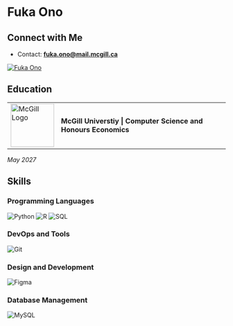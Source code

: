 # Fuka Ono

## Connect with Me
- Contact: **fuka.ono@mail.mcgill.ca**

<a href="https://linkedin.com/in/fukaono" target="_blank">
  <img src="https://img.shields.io/badge/LinkedIn-0A66C2?style=for-the-badge&logo=linkedin&logoColor=white" alt="Fuka Ono" />
</a>
  

## Education
<table>
  <tr>
    <td><img src="https://logonoid.com/images/mcgill-logo.png" width="100" alt="McGill Logo"></td>
    <td><strong>McGill Universtiy | Computer Science and Honours Economics</strong></td>
  </tr>
</table>

*May 2027*

## Skills

### Programming Languages
![Python](https://img.shields.io/badge/Python-3670A0?style=for-the-badge&logo=python&logoColor=ffdd54) 
![R](https://img.shields.io/badge/R-276DC3?style=for-the-badge&logo=r&logoColor=white) 
![SQL](https://img.shields.io/badge/SQL-003B57?style=for-the-badge&logo=postgresql&logoColor=white) 

### DevOps and Tools
![Git](https://img.shields.io/badge/Git-F05032?style=for-the-badge&logo=git&logoColor=white)

### Design and Development
![Figma](https://img.shields.io/badge/Figma-F24E1E?style=for-the-badge&logo=figma&logoColor=white) 

### Database Management
![MySQL](https://img.shields.io/badge/MySQL-4479A1?style=for-the-badge&logo=mysql&logoColor=white) 


